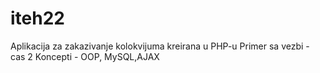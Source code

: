 # iteh22

Aplikacija za zakazivanje kolokvijuma kreirana u PHP-u
Primer sa vezbi - cas 2
Koncepti - OOP, MySQL,AJAX
